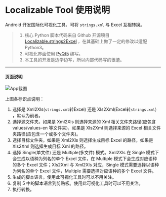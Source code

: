 # Localizable Tool 使用说明

Android 开发国际化可视化工具，可将 `strings.xml` 与 Excel 互相转换。

> 1. 核心 Python 脚本代码来自 Github 开源项目 [Localizable.strings2Excel](https://github.com/CatchZeng/Localizable.strings2Excel) ，在其基础上做了一定的修改以适配 Python3。
> 2. 可视化界面使用 [PyQt5](https://pypi.org/project/PyQt5/) 编写。
> 3. 本工具的开发是边学边写，所以内部代码写的很渣。

- - - - - 


#### 页面说明

![App截图](https://raw.githubusercontent.com/ParfoisMeng/LocalizableTool/master/screenshot/1.png)

上图各标识点说明：
1. 选择是 Xml2Xls(`strings.xml`转Excel) 还是 Xls2Xml(Excel转`strings.xml`) ，默认为前者。
2. 选择源文件夹。如果是 Xml2Xls 则选择来源的 Xml 相关文件夹路径(应包含 values/values-en 等文件夹)，如果是 Xls2Xml 则选择来源的 Excel 相关文件夹路径(应包含一个或多个文件夹)。
3. 选择目标文件夹。如果是 Xml2Xls 则选择生成目标 Excel 的路径，如果是 Xls2Xml 则选择生成目标 Xml 的路径。
4. 选择 Single(单文件) 还是 Multiple(多文件) 模式。Xml2Xls 在 Single 模式下会生成以语种为列名的单个 Excel 文件，在 Multiple 模式下会生成对应语种的多个 Excel 文件；Xls2Xml 与 Xml2Xls 对应，Single 模式需要选择以语种为列名的单个 Excel 文件，Multiple 需要选择对应语种的多个 Excel 文件。
5. 生成的脚本语言。使用此可视化工具时可以不用关注。
6. 复制 5 中的脚本语言到剪贴板。使用此可视化工具时可以不用关注。
7. 执行转换。